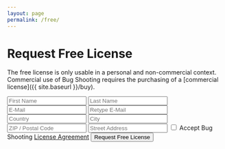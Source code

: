 ```yaml
---
layout: page
permalink: /free/
---
```


# Request Free License

The free license is only usable in a personal and non-commercial context. Commercial use of Bug Shooting requires the purchasing of a [commercial license]({{ site.baseurl }}/buy).

<form method="POST" action="https://Services.bugshooting.com/rest/freelicense">
  <input class="form-control" type="text" required name="firstname" placeholder="First Name">
  <input class="form-control" type="text" required name="lastname" placeholder="Last Name">
  <input class="form-control" type="text" required name="email" placeholder="E-Mail">
  <input class="form-control" type="text" required name="email2" placeholder="Retype E-Mail">
  <input class="form-control" type="text" required name="country" placeholder="Country">
  <input class="form-control" type="text" required name="city" placeholder="City">
  <input class="form-control" type="text" required name="zip" placeholder="ZIP / Postal Code">
  <input class="form-control" type="text" required name="street" placeholder="Street Address">
  <input class="form-control" type="checkbox" required name="agreement">
  <label for="agreement">Accept Bug Shooting <a href="{{ site.baseurl }}/agreement">License Agreement</a></label>
  <button class="btn btn-lg btn-primary btn-block" type="submit">Request Free License</button>
</form>
